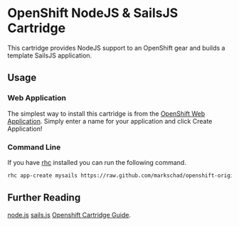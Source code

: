 OpenShift NodeJS & SailsJS Cartridge
====================================

This cartridge provides NodeJS support to an OpenShift gear and builds a template SailsJS application.

## Usage

### Web Application

The simplest way to install this cartridge is from the [OpenShift Web Application](https://openshift.redhat.com/app/console/application_type/custom?unlock=true&application_type%5Bcartridges%5D=https://raw.github.com/markschad/openshift-origin-cartridge-nodejs-sails/master/metadata/manifest.yml).  Simply enter a name for your application and click Create Application!

### Command Line

If you have [rhc](https://www.openshift.com/developers/rhc-client-tools-install) installed you can run the following command.

```bash
rhc app-create mysails https://raw.github.com/markschad/openshift-origin-cartridge-nodejs-sails/master/metadata/manifest.yml
```

## Further Reading

[node.js](http://nodejs.org/)
[sails.js](http://sailsjs.org/)
[Openshift Cartridge Guide](http://openshift.github.io/documentation/oo_cartridge_guide.html#nodejs).
